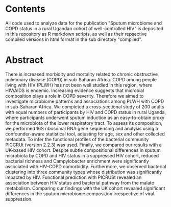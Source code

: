 # Contents
All code used to analyze data for the publication "Sputum microbiome and COPD status in a rural Ugandan cohort of well-controlled HIV" is deposited in this repository as R markdown scripts, as well as their repsective compiled versions in html format in the sub directory "compiled".

# Abstract
There is increased morbidity and mortality related to chronic obstructive pulmonary disease (COPD) in sub-Saharan Africa. COPD among people living with HIV (PLWH) has not been well studied in this region, where HIV/AIDS is endemic. Increasing evidence suggests that microbial composition plays a role in COPD severity. Therefore we aimed to investigate microbiome patterns and associations among PLWH with COPD in sub-Saharan Africa. We completed a cross-sectional study of 200 adults with equal numbers of participants by HIV and COPD status in rural Uganda, where participants underwent sputum induction as an easy-to-obtain proxy for the microbiota of the lower respiratory tract. To assess its composition, we performed 16S ribosomal RNA gene sequencing and analysis using a confounder-aware statistical tool, adjusting for age, sex and other collected metadata. To infer the functional profiles of the bacterial community PICCRUt (version 2.2.3) was used. Finally, we compared our results with a UK-based HIV cohort. Despite subtle compositional differences in sputum microbiota by COPD and HIV status in a suppressed HIV cohort, reduced bacterial richness and Campylobacter enrichment were significantly associated with HIV-COPD comorbidity. Furthermore, we observed bacterial clustering into three community types whose distribution was significantly impacted by HIV. Functional prediction with PICRUSt revealed an association between HIV status and bacterial pathway from the malate metabolism. Comparing our findings with the UK cohort revealed significant differences in the sputum microbiome composition irrespective of viral suppression. 
